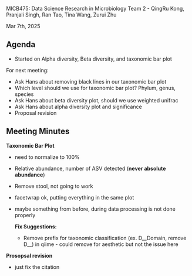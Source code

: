 MICB475: Data Science Research in Microbiology
Team 2 - QingRu Kong, Pranjali Singh, Ran Tao, Tina Wang, Zurui Zhu

Mar 7th, 2025

## Agenda

- Started on Alpha diversity, Beta diversity, and taxonomic bar plot

  
For next meeting:
- Ask Hans about removing black lines in our taxonomic bar plot
- Which level should we use for taxonomic bar plot? Phylum, genus, species
- Ask Hans about beta diversity plot, should we use weighted unifrac
- Ask Hans about alpha diversity plot and significance
- Proposal revision


## Meeting Minutes

**Taxonomic Bar Plot**
- need to normalize to 100%
- Relative abundance, number of ASV detected (**never absolute abundance**)
- Remove stool, not going to work
- facetwrap ok, putting everything in the same plot
- maybe something from before, during data processing is not done properly

   **Fix Suggestions:**
    - Remove prefix for taxonomic classification (ex. D__Domain, remove D__) in qiime - could remove for aesthetic but not the issue here
 
**Prosopsal revision**
- just fix the citation
      
